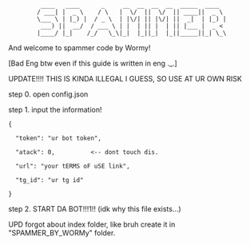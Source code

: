              ____   ____      _     __  __  __  __  _____  ____  
            / ___| |  _ \    / \   |  \/  ||  \/  || ____||  _ \
            \___ \ | |_) |  / _ \  | |\/| || |\/| ||  _|  | |_) |
             ___) ||  __/  / ___ \ | |  | || |  | || |___ |  _ <
            |____/ |_|    /_/   \_\|_|  |_||_|  |_||_____||_| \_\


And welcome to spammer code by Wormy!

[Bad Eng btw even if this guide is written in eng ._.]

UPDATE!!!! THIS IS KINDA ILLEGAL I GUESS, SO USE AT UR OWN RISK

step 0. open config.json

step 1. input the information!

    {
    
      "token": "ur bot token",
    
      "atack": 0,          <-- dont touch dis.
    
      "url": "your tERMS oF uSE link",
    
      "tg_id": "ur tg id"
    
    }

step 2. START DA BOT!!!1!! 
(idk why this file exists...)

UPD forgot about index folder, like bruh create it in "SPAMMER_BY_WORMy" folder.
